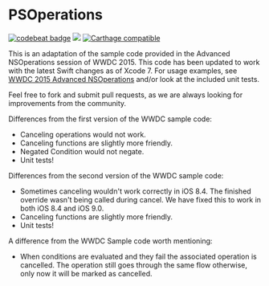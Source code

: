 # PSOperations

[![codebeat badge](https://codebeat.co/badges/5a8fa0e4-178b-499b-9947-98bf69013b7f)](https://codebeat.co/projects/github-com-pluralsight-psoperations) ![](https://travis-ci.org/pluralsight/PSOperations.svg)
[![Carthage compatible](https://img.shields.io/badge/Carthage-compatible-4BC51D.svg?style=flat)](https://github.com/Carthage/Carthage)

This is an adaptation of the sample code provided in the Advanced NSOperations session of WWDC 2015. This code has been updated to work with the latest Swift changes as of Xcode 7. For usage examples, see [WWDC 2015 Advanced NSOperations](https://developer.apple.com/videos/wwdc/2015/?id=226) and/or look at the included unit tests.

Feel free to fork and submit pull requests, as we are always looking for improvements from the community.

Differences from the first version of the WWDC sample code:
* Canceling operations would not work.
* Canceling functions are slightly more friendly.
* Negated Condition would not negate.
* Unit tests!

Differences from the second version of the WWDC sample code:
* Sometimes canceling wouldn't work correctly in iOS 8.4. The finished override wasn't being called during cancel. We have fixed this to work in both iOS 8.4 and iOS 9.0.
* Canceling functions are slightly more friendly.
* Unit tests!

A difference from the WWDC Sample code worth mentioning:
* When conditions are evaluated and they fail the associated operation is cancelled. The operation still goes through the same flow otherwise, only now it will be marked as cancelled.

